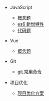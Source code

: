 - JavaScript
    - [概念题](javascript/js概念题.md)
    - [es6 新增特性](javascript/es新增特性.md)
    - [代码题](javascript/js代码题.md)

- Vue
    - [概念题](vue/vue概念题.md)

- Git
    - [git 常用命令](git/git常用命令)

- 项目优化
    - [项目优化方案](项目优化.md)

